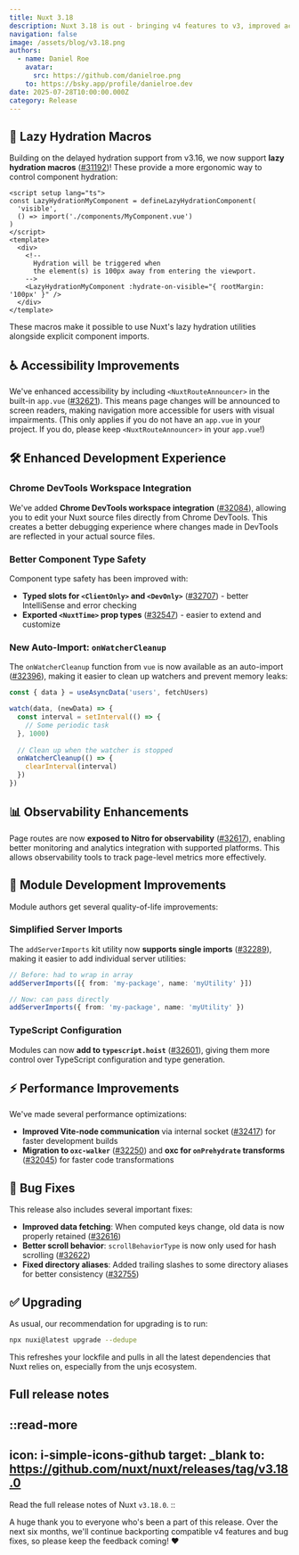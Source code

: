 ```yaml
---
title: Nuxt 3.18
description: Nuxt 3.18 is out - bringing v4 features to v3, improved accessibility, better browser dev tooling integration, and performance enhancements!
navigation: false
image: /assets/blog/v3.18.png
authors:
  - name: Daniel Roe
    avatar:
      src: https://github.com/danielroe.png
    to: https://bsky.app/profile/danielroe.dev
date: 2025-07-28T10:00:00.000Z
category: Release
---
```


## 🧪 Lazy Hydration Macros

Building on the delayed hydration support from v3.16, we now support **lazy hydration macros** ([#31192](https://github.com/nuxt/nuxt/pull/31192))! These provide a more ergonomic way to control component hydration:


```vue
<script setup lang="ts">
const LazyHydrationMyComponent = defineLazyHydrationComponent(
  'visible',
  () => import('./components/MyComponent.vue')
)
</script>
<template>
  <div>
    <!-- 
      Hydration will be triggered when
      the element(s) is 100px away from entering the viewport.
    -->
    <LazyHydrationMyComponent :hydrate-on-visible="{ rootMargin: '100px' }" />
  </div>
</template>
```

These macros make it possible to use Nuxt's lazy hydration utilities alongside explicit component imports.

## ♿️ Accessibility Improvements

We've enhanced accessibility by including `<NuxtRouteAnnouncer>` in the built-in `app.vue` ([#32621](https://github.com/nuxt/nuxt/pull/32621)). This means page changes will be announced to screen readers, making navigation more accessible for users with visual impairments. (This only applies if you do not have an `app.vue` in your project. If you do, please keep `<NuxtRouteAnnouncer>` in your `app.vue`!)

## 🛠️ Enhanced Development Experience

### Chrome DevTools Workspace Integration

We've added **Chrome DevTools workspace integration** ([#32084](https://github.com/nuxt/nuxt/pull/32084)), allowing you to edit your Nuxt source files directly from Chrome DevTools. This creates a better debugging experience where changes made in DevTools are reflected in your actual source files.

### Better Component Type Safety

Component type safety has been improved with:

- **Typed slots for `<ClientOnly>` and `<DevOnly>`** ([#32707](https://github.com/nuxt/nuxt/pull/32707)) - better IntelliSense and error checking
- **Exported `<NuxtTime>` prop types** ([#32547](https://github.com/nuxt/nuxt/pull/32547)) - easier to extend and customize

### New Auto-Import: `onWatcherCleanup`

The `onWatcherCleanup` function from `vue` is now available as an auto-import ([#32396](https://github.com/nuxt/nuxt/pull/32396)), making it easier to clean up watchers and prevent memory leaks:

```ts
const { data } = useAsyncData('users', fetchUsers)

watch(data, (newData) => {
  const interval = setInterval(() => {
    // Some periodic task
  }, 1000)
  
  // Clean up when the watcher is stopped
  onWatcherCleanup(() => {
    clearInterval(interval)
  })
})
```

## 📊 Observability Enhancements

Page routes are now **exposed to Nitro for observability** ([#32617](https://github.com/nuxt/nuxt/pull/32617)), enabling better monitoring and analytics integration with supported platforms. This allows observability tools to track page-level metrics more effectively.

## 🔧 Module Development Improvements

Module authors get several quality-of-life improvements:

### Simplified Server Imports

The `addServerImports` kit utility now **supports single imports** ([#32289](https://github.com/nuxt/nuxt/pull/32289)), making it easier to add individual server utilities:

```ts
// Before: had to wrap in array
addServerImports([{ from: 'my-package', name: 'myUtility' }])

// Now: can pass directly
addServerImports({ from: 'my-package', name: 'myUtility' })
```

### TypeScript Configuration

Modules can now **add to `typescript.hoist`** ([#32601](https://github.com/nuxt/nuxt/pull/32601)), giving them more control over TypeScript configuration and type generation.

## ⚡️ Performance Improvements

We've made several performance optimizations:

- **Improved Vite-node communication** via internal socket ([#32417](https://github.com/nuxt/nuxt/pull/32417)) for faster development builds
- **Migration to `oxc-walker`** ([#32250](https://github.com/nuxt/nuxt/pull/32250)) and **oxc for `onPrehydrate` transforms** ([#32045](https://github.com/nuxt/nuxt/pull/32045)) for faster code transformations

## 🐛 Bug Fixes

This release also includes several important fixes:

- **Improved data fetching**: When computed keys change, old data is now properly retained ([#32616](https://github.com/nuxt/nuxt/pull/32616))
- **Better scroll behavior**: `scrollBehaviorType` is now only used for hash scrolling ([#32622](https://github.com/nuxt/nuxt/pull/32622))
- **Fixed directory aliases**: Added trailing slashes to some directory aliases for better consistency ([#32755](https://github.com/nuxt/nuxt/pull/32755))

## ✅ Upgrading

As usual, our recommendation for upgrading is to run:

```sh
npx nuxi@latest upgrade --dedupe
```

This refreshes your lockfile and pulls in all the latest dependencies that Nuxt relies on, especially from the unjs ecosystem.

## Full release notes

::read-more
---
icon: i-simple-icons-github
target: _blank
to: https://github.com/nuxt/nuxt/releases/tag/v3.18.0
---
Read the full release notes of Nuxt `v3.18.0`.
::

A huge thank you to everyone who's been a part of this release. Over the next six months, we'll continue backporting compatible v4 features and bug fixes, so please keep the feedback coming! ❤️
